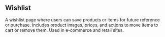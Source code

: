 ## Wishlist
A wishlist page where users can save products or items for future reference or purchase. Includes product images, prices, and actions to move items to cart or remove them. Used in e-commerce and retail sites.
